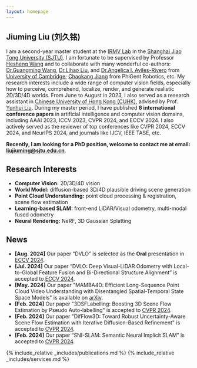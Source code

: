 ```yaml
---
layout: homepage
---
```


## Jiuming Liu (刘久铭)

I am a second-year master student at the [IRMV Lab](https://irmv.sjtu.edu.cn/) in the [Shanghai Jiao Tong University (SJTU)](https://en.sjtu.edu.cn/). I am fortunate to be supervised by Professor [Hesheng Wang](https://irmv.sjtu.edu.cn/wanghesheng) and to collaborate with many wonderful co-authors: [Dr.Guangming Wang](https://guangmingw.github.io/), [Dr.Lihao Liu](https://lihaoliu-cambridge.github.io/), and [Dr.Angelica I. Aviles-Rivero](https://angelicaiaviles.wordpress.com/) from [University of Cambridge](https://www.cam.ac.uk/); [Chaokang Jiang](https://jiangchaokang.github.io/) from PhiGent Robotics, etc. My research interests include a wide range of computer vision fields, especially how to perceive, comprehend, localize, render, and generate realistic 2D/3D/4D worlds. From June to August in 2023, I also served as a research assistant in [Chinese University of Hong Kong (CUHK)](https://www.cuhk.edu.hk/chinese/index.html), advised by Prof. [Yunhui Liu](https://www4.mae.cuhk.edu.hk/peoples/liu-yun-hui/). During my master period, I have published **6 international conference papers** in artificial intelligence and computer vision domains, including AAAI 2023, ICCV 2023, CVPR 2024, and ECCV 2024. I also actively served as the reviewer of top conferences like CVPR 2024, ECCV 2024, and NeurIPS 2024, and journals like IJCV, IEEE TASE, etc. 

**Recently, I am looking for a PhD position, welcome to contact me at email: liujiuming@sjtu.edu.cn**.

## Research Interests

- **Computer Vision:** 2D/3D/4D vision
- **World Model:** diffusion-based 3D/4D plausible driving scene generation
- **Point Cloud Understanding:** point cloud processing & registration, scene flow estimation
- **Learning-based SLAM:** front-end LiDAR/Visual odometry, multi-modal fused odometry
- **Neural Rendering:** NeRF, 3D Gaussian Splatting

## News
- **[Aug. 2024]** Our paper “DVLO” is selected as the **Oral** presentation in [ECCV 2024](https://eccv2024.ecva.net/).
- **[Jul. 2024]** Our paper “DVLO: Deep Visual-LiDAR Odometry with Local-to-Global Feature Fusion and Bi-Directional Structure Alignment” is accepted to [ECCV 2024](https://eccv2024.ecva.net/).
- **[May. 2024]** Our paper "MAMBA4D: Efficient Long-Sequence Point Cloud Video Understanding with Disentangled Spatial-Temporal State Space Models" is available on [arXiv](https://arxiv.org/abs/2405.14338).
- **[Feb. 2024]** Our paper "3DSFLabelling: Boosting 3D Scene Flow Estimation by Pseudo Auto-labelling" is accepted to [CVPR 2024](https://openaccess.thecvf.com/content/CVPR2024/html/Jiang_3DSFLabelling_Boosting_3D_Scene_Flow_Estimation_by_Pseudo_Auto-labelling_CVPR_2024_paper.html).
- **[Feb. 2024]** Our paper "DifFlow3D: Toward Robust Uncertainty-Aware Scene Flow Estimation with Iterative Diffusion-Based Refinement" is accepted to [CVPR 2024](https://openaccess.thecvf.com/content/CVPR2024/html/Liu_DifFlow3D_Toward_Robust_Uncertainty-Aware_Scene_Flow_Estimation_with_Iterative_Diffusion-Based_CVPR_2024_paper.html).
- **[Feb. 2024]** Our paper “SNI-SLAM: Semantic Neural Implicit SLAM” is accepted to [CVPR 2024](https://openaccess.thecvf.com/content/CVPR2024/html/Zhu_SNI-SLAM_Semantic_Neural_Implicit_SLAM_CVPR_2024_paper.html).

{% include_relative _includes/publications.md %}
{% include_relative _includes/services.md %}
